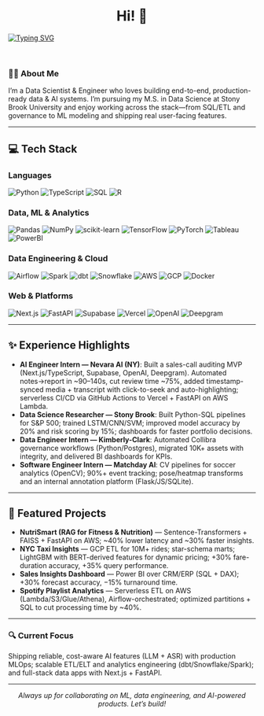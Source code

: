 <h1 align="center"> Hi! 👋</h1>
<a href="https://git.io/typing-svg">
  <img src="https://readme-typing-svg.herokuapp.com?font=Fira+Code&color=yellow&duration=4000&pause=400&center=true&vCenter=true&width=900&lines=I'm+Rishi+Guptha+Mankala;Data+Scientist+%26+Engineer;Student+%40+Stony+Brook+University;Welcome+to+my+GitHub!" alt="Typing SVG" />
</a>

<p align="center">
<a href="https://www.linkedin.com/in/rishi-guptha/" target="_blank"><img alt="" src="https://img.shields.io/badge/LinkedIn-%2320232a?logo=linkedin&logoColor=0A66C2&style=for-the-badge" /></a>
<a href="https://github.com/rishiguptha" target="_blank"><img alt="" src="https://img.shields.io/badge/GitHub-%2320232a?style=for-the-badge&logo=Github&logoColor=white" /></a>
<a href="mailto:rishiguptha.mankala@gmail.com" target="_blank"><img alt="" src="https://img.shields.io/badge/Gmail-%2320232a?style=for-the-badge&logo=gmail&logoColor=white" /></a>
</p>

### 🧑‍🎓 About Me
I’m a Data Scientist & Engineer who loves building end-to-end, production-ready data & AI systems. I’m pursuing my M.S. in Data Science at Stony Brook University and enjoy working across the stack—from SQL/ETL and governance to ML modeling and shipping real user-facing features.

---

## 💻 Tech Stack

### Languages
![Python](https://img.shields.io/badge/-Python-%2320232a?style=for-the-badge&logo=python)
![TypeScript](https://img.shields.io/badge/-TypeScript-%2320232a?style=for-the-badge&logo=typescript)
![SQL](https://img.shields.io/badge/-SQL-%2320232a?style=for-the-badge&logo=postgresql)
![R](https://img.shields.io/badge/-R-%2320232a?style=for-the-badge&logo=r)

### Data, ML & Analytics
![Pandas](https://img.shields.io/badge/-Pandas-%2320232a?style=for-the-badge&logo=pandas)
![NumPy](https://img.shields.io/badge/-NumPy-%2320232a?style=for-the-badge&logo=numpy)
![scikit-learn](https://img.shields.io/badge/-scikit--learn-%2320232a?style=for-the-badge&logo=scikitlearn)
![TensorFlow](https://img.shields.io/badge/-TensorFlow-%2320232a?style=for-the-badge&logo=tensorflow)
![PyTorch](https://img.shields.io/badge/-PyTorch-%2320232a?style=for-the-badge&logo=pytorch)
![Tableau](https://img.shields.io/badge/-Tableau-%2320232a?style=for-the-badge&logo=tableau)
![PowerBI](https://img.shields.io/badge/-PowerBI-%2320232a?style=for-the-badge&logo=power-bi&logoColor=white)

### Data Engineering & Cloud
![Airflow](https://img.shields.io/badge/Apache%20Airflow-%2320232a?style=for-the-badge&logo=apacheairflow)
![Spark](https://img.shields.io/badge/Apache%20Spark-%2320232a?style=for-the-badge&logo=apachespark)
![dbt](https://img.shields.io/badge/dbt-%2320232a?style=for-the-badge&logo=dbt)
![Snowflake](https://img.shields.io/badge/Snowflake-%2320232a?style=for-the-badge&logo=snowflake)
![AWS](https://img.shields.io/badge/AWS-%2320232a?style=for-the-badge&logo=amazon-aws&logoColor=orange)
![GCP](https://img.shields.io/badge/Google%20Cloud-%2320232a?style=for-the-badge&logo=google-cloud)
![Docker](https://img.shields.io/badge/Docker-%2320232a?style=for-the-badge&logo=docker)

### Web & Platforms
![Next.js](https://img.shields.io/badge/Next.js-%2320232a?style=for-the-badge&logo=nextdotjs)
![FastAPI](https://img.shields.io/badge/FastAPI-%2320232a?style=for-the-badge&logo=fastapi)
![Supabase](https://img.shields.io/badge/Supabase-%2320232a?style=for-the-badge&logo=supabase)
![Vercel](https://img.shields.io/badge/Vercel-%2320232a?style=for-the-badge&logo=vercel)
![OpenAI](https://img.shields.io/badge/OpenAI-%2320232a?style=for-the-badge&logo=openai)
![Deepgram](https://img.shields.io/badge/Deepgram-%2320232a?style=for-the-badge)

---

## ✨ Experience Highlights
- **AI Engineer Intern — Nevara AI (NY)**: Built a sales-call auditing MVP (Next.js/TypeScript, Supabase, OpenAI, Deepgram). Automated notes→report in ~90–140s, cut review time ~75%, added timestamp-synced media + transcript with click-to-seek and auto-highlighting; serverless CI/CD via GitHub Actions to Vercel + FastAPI on AWS Lambda.  
- **Data Science Researcher — Stony Brook**: Built Python-SQL pipelines for S&P 500; trained LSTM/CNN/SVM; improved model accuracy by 20% and risk scoring by 15%; dashboards for faster portfolio decisions.  
- **Data Engineer Intern — Kimberly-Clark**: Automated Collibra governance workflows (Python/Postgres), migrated 10K+ assets with integrity, and delivered BI dashboards for KPIs.  
- **Software Engineer Intern — Matchday AI**: CV pipelines for soccer analytics (OpenCV); 90%+ event tracking; pose/heatmap transforms and an internal annotation platform (Flask/JS/SQLite).

---

## 🧪 Featured Projects
- **NutriSmart (RAG for Fitness & Nutrition)** — Sentence-Transformers + FAISS + FastAPI on AWS; ~40% lower latency and ~30% faster insights.  
- **NYC Taxi Insights** — GCP ETL for 10M+ rides; star-schema marts; LightGBM with BERT-derived features for dynamic pricing; +30% fare-duration accuracy, +35% query performance.  
- **Sales Insights Dashboard** — Power BI over CRM/ERP (SQL + DAX); +30% forecast accuracy, −15% turnaround time.  
- **Spotify Playlist Analytics** — Serverless ETL on AWS (Lambda/S3/Glue/Athena), Airflow-orchestrated; optimized partitions + SQL to cut processing time by ~40%.

---

### 🔍 Current Focus
Shipping reliable, cost-aware AI features (LLM + ASR) with production MLOps; scalable ETL/ELT and analytics engineering (dbt/Snowflake/Spark); and full-stack data apps with Next.js + FastAPI.

---

<p align="center">
  <i>Always up for collaborating on ML, data engineering, and AI-powered products. Let’s build!</i>
</p>
